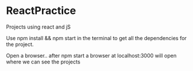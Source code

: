 # ReactPractice
Projects using react and jS

Use npm install && npm start in the terminal to get all the dependencies for the project.

Open a browser.. after npm start a browser at localhost:3000 will open where we can see the projects
